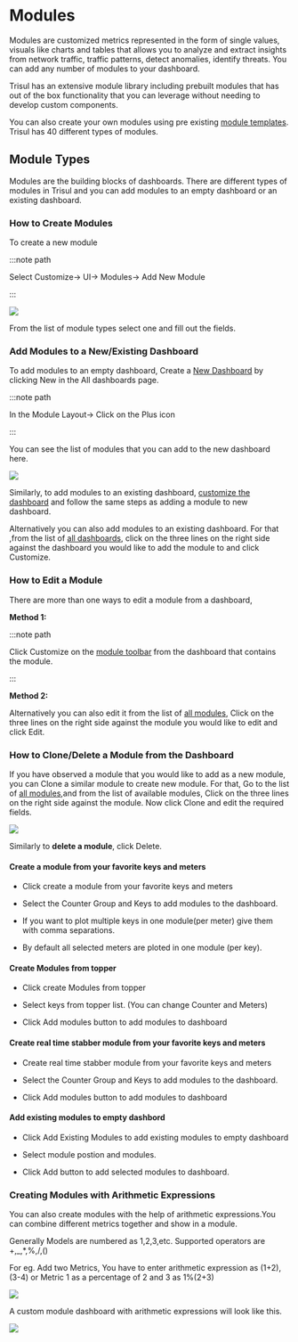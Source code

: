 # Modules

Modules are customized metrics represented in the form of single values, visuals like charts and tables that allows you to analyze and extract insights from network traffic, traffic patterns, detect anomalies, identify threats. You can add any number of modules to your dashboard. 

Trisul has an extensive module library including prebuilt modules that has out of the box functionality that you can leverage without needing to develop custom components.

You can also create your own modules using pre existing [module templates](/docs/ug/ui/module_templates). Trisul has 40 different types of modules.

## Module Types

Modules are the building blocks of dashboards. There are different types of modules in Trisul and you can add modules to an empty dashboard or an existing dashboard.

### How to Create Modules

To create a new module

:::note path

Select Customize-> UI-> Modules-> Add New Module

:::

![](images/addnewmodule.png)

From the list of module types select one and fill out the fields.

### Add Modules to a New/Existing Dashboard

To add modules to an empty dashboard, Create a [New Dashboard](/docs/ug/ui/create_dashboards#add-a-dashboard) by clicking New in the All dashboards page. 

:::note path

In the Module Layout-> Click on the Plus icon

:::

You can see the list of modules that you can add to the new dashboard here.

![](images/moduletypes.png)

Similarly, to add modules to an existing dashboard, [customize the dashboard](/docs/ug/ui/create_dashboards#how-to-edit-a-dashboard) and follow the same steps as adding a module to new dashboard.

Alternatively you can also add modules to an existing dashboard. For that ,from the list of [all dashboards](/docs/ug/ui/dashmod_intro#view-a-dashboardall-dashboards), click on the three lines on the right side against the dashboard you would like to add the module to and click Customize. 

### How to Edit a Module

There are more than one ways to edit a module from a dashboard,

**Method 1:**

:::note path

Click Customize on the [module toolbar](https://trisul.org/docs/ug/ui/dashmod_intro.html#module_toolbars) from the dashboard that contains the module.

:::

**Method 2:**

Alternatively you can also edit it from the list of [all modules](/docs/ug/ui/dashmod_intro#view-a-moduleall-modules), Click on the three lines on the right side against the module you would like to edit and click Edit.

### How to Clone/Delete a Module from the Dashboard

If you have observed a module that you would like to add as a new module, you can Clone a similar module to create new module. For that, Go to the list of [all modules](/docs/ug/ui/dashmod_intro#view-a-moduleall-modules),and from the list of available modules, Click on the three lines on the right side against the module. Now click Clone and edit the required fields.

![](images/clonemodule.png)

Similarly to **delete a module**, click Delete.

#### Create a module from your favorite keys and meters

- Click create a module from your favorite keys and meters

- Select the Counter Group and Keys to add modules to the dashboard.

- If you want to plot multiple keys in one module(per meter) give them with comma separations.

- By default all selected meters are ploted in one module (per key).

#### Create Modules from topper

- Click create Modules from topper

- Select keys from topper list. (You can change Counter and Meters)

- Click Add modules button to add modules to dashboard

#### Create real time stabber module from your favorite keys and meters

- Create real time stabber module from your favorite keys and meters

- Select the Counter Group and Keys to add modules to the dashboard.

- Click Add modules button to add modules to dashboard

#### Add existing modules to empty dashbord

- Click Add Existing Modules to add existing modules to empty dashboard

- Select module postion and modules.

- Click Add button to add selected modules to dashboard.

### Creating Modules with Arithmetic Expressions

You can also create modules with the help of arithmetic 
expressions.You can combine different metrics together and show in a 
module.

Generally Models are numbered as 1,2,3,etc. Supported operators are +,_,*,%,/,()

For eg. Add two Metrics, You have to enter arithmetic expression as 
(1+2),(3-4) or Metric 1 as a percentage of 2 and 3 as 1%(2+3)

![](images/dashboards/arithmeticexpressionfields.png)

A custom module dashboard with arithmetic expressions will look like
this.

![](images/dashboards/arithmeticexpressionchart.png)
